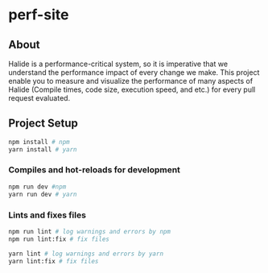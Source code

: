 # perf-site

## About

Halide is a performance-critical system, so it is imperative that we understand the performance impact of every change we make. This project enable you to measure and visualize the performance of many aspects of Halide (Compile times, code size, execution speed, and etc.) for every pull request evaluated.

## Project Setup

```sh
npm install # npm
yarn install # yarn
```

### Compiles and hot-reloads for development

```sh
npm run dev #npm
yarn run dev # yarn
```

### Lints and fixes files

```sh
npm run lint # log warnings and errors by npm
npm run lint:fix # fix files

yarn lint # log warnings and errors by yarn
yarn lint:fix # fix files
```
